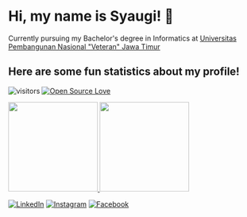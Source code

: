 # Hi, my name is Syaugi! 👋
Currently pursuing my Bachelor's degree in Informatics at [Universitas Pembangunan Nasional "Veteran" Jawa Timur](https://www.upnjatim.ac.id)

## Here are some fun statistics about my profile!
![visitors](https://visitor-badge.laobi.icu/badge?page_id=syaugis.syaugis)
[![Open Source Love](https://badges.frapsoft.com/os/v1/open-source.svg?v=102)](https://github.com/ellerbrock/open-source-badge/)

<p align="left">
<a href="https://github.com/syaugis">
  <img height="180em" src="https://github-readme-stats.vercel.app/api?username=syaugis&show_icons=true&theme=dark"/>
  <img height="180em" src="https://github-readme-stats-eight-theta.vercel.app/api/top-langs/?username=syaugis&layout=compact&langs_count=8&theme=dark"/>
</a>
</p>

<a href="https://www.linkedin.com/in/syaugis" target="_blank"><img src="https://img.shields.io/badge/LinkedIn-%230077B5.svg?&style=flat-square&logo=linkedin&logoColor=white" alt="LinkedIn"></a>
<a href="https://www.instagram.com/syaugi_s" target="_blank"><img src="https://img.shields.io/badge/Instagram-%23E4405F.svg?&style=flat-square&logo=instagram&logoColor=white" alt="Instagram"></a>
<a href="https://www.facebook.com/syaugi.ss" target="_blank"><img src="https://img.shields.io/badge/Facebook-%231877F2.svg?&style=flat-square&logo=facebook&logoColor=white" alt="Facebook"></a>

